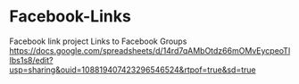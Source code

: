 # Facebook-Links
Facebook link project
Links to Facebook Groups https://docs.google.com/spreadsheets/d/14rd7qAMbOtdz66mOMvEycpeoTlIbs1s8/edit?usp=sharing&ouid=108819407423296546524&rtpof=true&sd=true 
